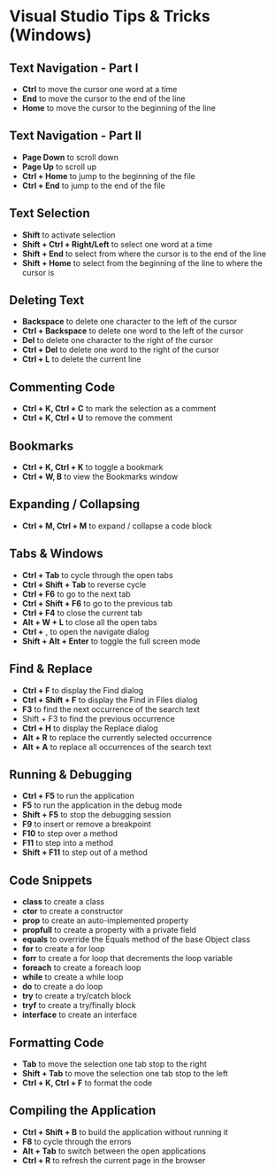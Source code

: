 # Visual Studio Tips & Tricks (Windows)

## Text Navigation - Part I
- **Ctrl** to move the cursor one word at a time 
- **End** to move the cursor to the end of the line 
- **Home** to move the cursor to the beginning of the line

## Text Navigation - Part II
- **Page Down** to scroll down 
- **Page Up** to scroll up 
- **Ctrl + Home** to jump to the beginning of the file 
- **Ctrl + End** to jump to the end of the file

## Text Selection
- **Shift** to activate selection 
- **Shift + Ctrl + Right/Left** to select one word at a time 
- **Shift + End** to select from where the cursor is to the end of the line 
- **Shift + Home** to select from the beginning of the line to where the 
cursor is

## Deleting Text
- **Backspace** to delete one character to the left of the cursor 
- **Ctrl + Backspace** to delete one word to the left of the cursor 
- **Del** to delete one character to the right of the cursor 
- **Ctrl + Del** to delete one word to the right of the cursor 
- **Ctrl + L** to delete the current line

## Commenting Code
- **Ctrl + K, Ctrl + C** to mark the selection as a comment 
- **Ctrl + K, Ctrl + U** to remove the comment

## Bookmarks
- **Ctrl + K, Ctrl + K** to toggle a bookmark 
- **Ctrl + W, B** to view the Bookmarks window

## Expanding / Collapsing
- **Ctrl + M, Ctrl + M** to expand / collapse a code block

## Tabs & Windows
- **Ctrl + Tab** to cycle through the open tabs 
- **Ctrl + Shift + Tab** to reverse cycle
- **Ctrl + F6** to go to the next tab 
- **Ctrl + Shift + F6** to go to the previous tab
- **Ctrl + F4** to close the current tab 
- **Alt + W + L** to close all the open tabs 
- **Ctrl +** , to open the navigate dialog 
- **Shift + Alt + Enter** to toggle the full screen mode

## Find & Replace
- **Ctrl + F** to display the Find dialog 
- **Ctrl + Shift + F** to display the Find in Files dialog 
- **F3** to find the next occurrence of the search text 
- Shift + F3 to find the previous occurrence 
- **Ctrl + H** to display the Replace dialog 
- **Alt + R** to replace the currently selected occurrence 
- **Alt + A** to replace all occurrences of the search text

## Running & Debugging
- **Ctrl + F5** to run the application 
- **F5** to run the application in the debug mode 
- **Shift + F5** to stop the debugging session 
- **F9** to insert or remove a breakpoint 
- **F10** to step over a method 
- **F11** to step into a method 
- **Shift + F11** to step out of a method

## Code Snippets

- **class** to create a class 
- **ctor** to create a constructor 
- **prop** to create an auto-implemented property 
- **propfull** to create a property with a private field 
- **equals** to override the Equals method of the base Object class 
- **for** to create a for loop 
- **forr** to create a for loop that decrements the loop variable
- **foreach** to create a foreach loop 
- **while** to create a while loop 
- **do** to create a do loop 
- **try** to create a try/catch block 
- **tryf** to create a try/finally block 
- **interface** to create an interface

## Formatting Code
- **Tab** to move the selection one tab stop to the right 
- **Shift + Tab** to move the selection one tab stop to the left 
- **Ctrl + K, Ctrl + F** to format the code

## Compiling the Application
- **Ctrl + Shift + B** to build the application without running it 
- **F8** to cycle through the errors 
- **Alt + Tab** to switch between the open applications 
- **Ctrl + R** to refresh the current page in the browser